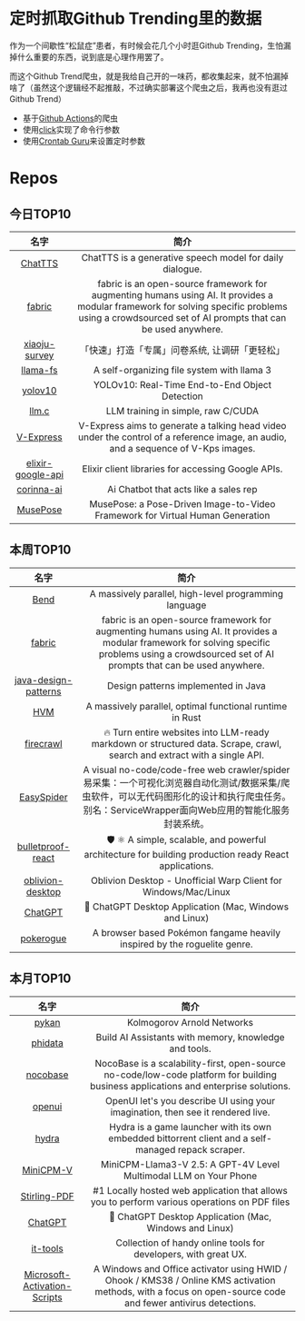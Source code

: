# 定时抓取Github Trending里的数据

作为一个间歇性“松鼠症”患者，有时候会花几个小时逛Github Trending，生怕漏掉什么重要的东西，说到底是心理作用罢了。

而这个Github Trend爬虫，就是我给自己开的一味药，都收集起来，就不怕漏掉啥了（虽然这个逻辑经不起推敲，不过确实部署这个爬虫之后，我再也没有逛过Github Trend）

* 基于[Github Actions](https://docs.github.com/en/actions)的爬虫
* 使用[click](https://github.com/pallets/click)实现了命令行参数
* 使用[Crontab Guru](https://crontab.guru/)来设置定时参数

# Repos
## 今日TOP10 
<!-- START OF DAILY_TOP10_REPOS -->
| 名字 | 简介 |
| :----: | :----: |
| [ChatTTS](https://github.com/2noise/ChatTTS) | ChatTTS is a generative speech model for daily dialogue. |
| [fabric](https://github.com/danielmiessler/fabric) | fabric is an open-source framework for augmenting humans using AI. It provides a modular framework for solving specific problems using a crowdsourced set of AI prompts that can be used anywhere. |
| [xiaoju-survey](https://github.com/didi/xiaoju-survey) | 「快速」打造「专属」问卷系统, 让调研「更轻松」 |
| [llama-fs](https://github.com/iyaja/llama-fs) | A self-organizing file system with llama 3 |
| [yolov10](https://github.com/THU-MIG/yolov10) | YOLOv10: Real-Time End-to-End Object Detection |
| [llm.c](https://github.com/karpathy/llm.c) | LLM training in simple, raw C/CUDA |
| [V-Express](https://github.com/tencent-ailab/V-Express) | V-Express aims to generate a talking head video under the control of a reference image, an audio, and a sequence of V-Kps images. |
| [elixir-google-api](https://github.com/googleapis/elixir-google-api) | Elixir client libraries for accessing Google APIs. |
| [corinna-ai](https://github.com/webprodigies/corinna-ai) | Ai Chatbot that acts like a sales rep |
| [MusePose](https://github.com/TMElyralab/MusePose) | MusePose: a Pose-Driven Image-to-Video Framework for Virtual Human Generation |
<!-- END OF DAILY_TOP10_REPOS -->

## 本周TOP10
<!-- START OF WEEKLY_TOP10_REPOS -->
| 名字 | 简介 |
| :----: | :----: |
| [Bend](https://github.com/HigherOrderCO/Bend) | A massively parallel, high-level programming language |
| [fabric](https://github.com/danielmiessler/fabric) | fabric is an open-source framework for augmenting humans using AI. It provides a modular framework for solving specific problems using a crowdsourced set of AI prompts that can be used anywhere. |
| [java-design-patterns](https://github.com/iluwatar/java-design-patterns) | Design patterns implemented in Java |
| [HVM](https://github.com/HigherOrderCO/HVM) | A massively parallel, optimal functional runtime in Rust |
| [firecrawl](https://github.com/mendableai/firecrawl) | 🔥 Turn entire websites into LLM-ready markdown or structured data. Scrape, crawl, search and extract with a single API. |
| [EasySpider](https://github.com/NaiboWang/EasySpider) | A visual no-code/code-free web crawler/spider易采集：一个可视化浏览器自动化测试/数据采集/爬虫软件，可以无代码图形化的设计和执行爬虫任务。别名：ServiceWrapper面向Web应用的智能化服务封装系统。 |
| [bulletproof-react](https://github.com/alan2207/bulletproof-react) | 🛡️ ⚛️ A simple, scalable, and powerful architecture for building production ready React applications. |
| [oblivion-desktop](https://github.com/bepass-org/oblivion-desktop) | Oblivion Desktop - Unofficial Warp Client for Windows/Mac/Linux |
| [ChatGPT](https://github.com/lencx/ChatGPT) | 🔮 ChatGPT Desktop Application (Mac, Windows and Linux) |
| [pokerogue](https://github.com/pagefaultgames/pokerogue) | A browser based Pokémon fangame heavily inspired by the roguelite genre. |
<!-- END OF WEEKLY_TOP10_REPOS -->

## 本月TOP10
<!-- START OF MONTHLY_TOP10_REPOS -->
| 名字 | 简介 |
| :----: | :----: |
| [pykan](https://github.com/KindXiaoming/pykan) | Kolmogorov Arnold Networks |
| [phidata](https://github.com/phidatahq/phidata) | Build AI Assistants with memory, knowledge and tools. |
| [nocobase](https://github.com/nocobase/nocobase) | NocoBase is a scalability-first, open-source no-code/low-code platform for building business applications and enterprise solutions. |
| [openui](https://github.com/wandb/openui) | OpenUI let's you describe UI using your imagination, then see it rendered live. |
| [hydra](https://github.com/hydralauncher/hydra) | Hydra is a game launcher with its own embedded bittorrent client and a self-managed repack scraper. |
| [MiniCPM-V](https://github.com/OpenBMB/MiniCPM-V) | MiniCPM-Llama3-V 2.5: A GPT-4V Level Multimodal LLM on Your Phone |
| [Stirling-PDF](https://github.com/Stirling-Tools/Stirling-PDF) | #1 Locally hosted web application that allows you to perform various operations on PDF files |
| [ChatGPT](https://github.com/lencx/ChatGPT) | 🔮 ChatGPT Desktop Application (Mac, Windows and Linux) |
| [it-tools](https://github.com/CorentinTh/it-tools) | Collection of handy online tools for developers, with great UX. |
| [Microsoft-Activation-Scripts](https://github.com/massgravel/Microsoft-Activation-Scripts) | A Windows and Office activator using HWID / Ohook / KMS38 / Online KMS activation methods, with a focus on open-source code and fewer antivirus detections. |
<!-- END OF MONTHLY_TOP10_REPOS -->
